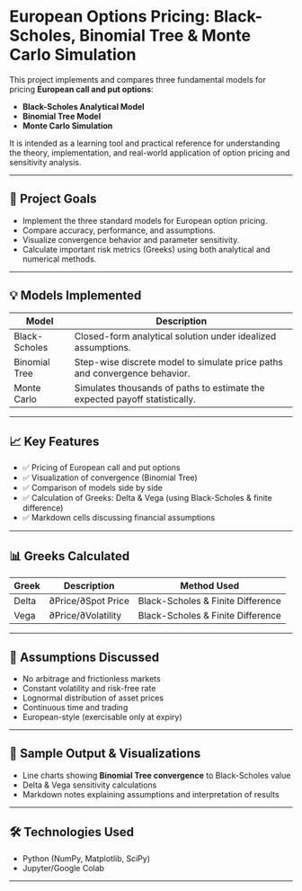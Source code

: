 # European Options Pricing: Black-Scholes, Binomial Tree & Monte Carlo Simulation

This project implements and compares three fundamental models for pricing **European call and put options**:

- **Black-Scholes Analytical Model**
- **Binomial Tree Model**
- **Monte Carlo Simulation**

It is intended as a learning tool and practical reference for understanding the theory, implementation, and real-world application of option pricing and sensitivity analysis.

---

## 📌 Project Goals

- Implement the three standard models for European option pricing.
- Compare accuracy, performance, and assumptions.
- Visualize convergence behavior and parameter sensitivity.
- Calculate important risk metrics (Greeks) using both analytical and numerical methods.

---

## 💡 Models Implemented

| Model              | Description                                                                 |
|-------------------|-----------------------------------------------------------------------------|
| Black-Scholes      | Closed-form analytical solution under idealized assumptions.                |
| Binomial Tree       | Step-wise discrete model to simulate price paths and convergence behavior.  |
| Monte Carlo         | Simulates thousands of paths to estimate the expected payoff statistically. |

---

## 📈 Key Features

- ✅ Pricing of European call and put options
- ✅ Visualization of convergence (Binomial Tree)
- ✅ Comparison of models side by side
- ✅ Calculation of Greeks: Delta & Vega (using Black-Scholes & finite difference)
- ✅ Markdown cells discussing financial assumptions

---

## 📊 Greeks Calculated

| Greek | Description                        | Method Used            |
|-------|------------------------------------|------------------------|
| Delta | ∂Price/∂Spot Price                 | Black-Scholes & Finite Difference |
| Vega  | ∂Price/∂Volatility                 | Black-Scholes & Finite Difference |

---

## 🧠 Assumptions Discussed

- No arbitrage and frictionless markets
- Constant volatility and risk-free rate
- Lognormal distribution of asset prices
- Continuous time and trading
- European-style (exercisable only at expiry)

---

## 📎 Sample Output & Visualizations

- Line charts showing **Binomial Tree convergence** to Black-Scholes value
- Delta & Vega sensitivity calculations
- Markdown notes explaining assumptions and interpretation of results

---

## 🛠 Technologies Used

- Python (NumPy, Matplotlib, SciPy)
- Jupyter/Google Colab

---
